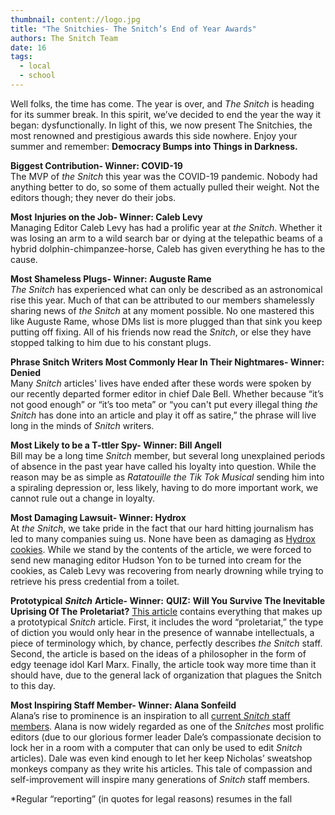 ```yaml
---
thumbnail: content://logo.jpg
title: "The Snitchies- The Snitch’s End of Year Awards"
authors: The Snitch Team
date: 16
tags:
  - local
  - school
---
```


Well folks, the time has come. The year is over, and *The Snitch* is heading for its summer break. In this spirit, we’ve decided to end the year the way it began: dysfunctionally. In light of this, we now present The Snitchies, the most renowned and prestigious awards this side nowhere. Enjoy your summer and remember: **Democracy Bumps into Things in Darkness.**

**Biggest Contribution- Winner: COVID-19**\
The MVP of *the Snitch* this year was the COVID-19 pandemic. Nobody had anything better to do, so some of them actually pulled their weight. Not the editors though; they never do their jobs.

**Most** **Injuries on the Job- Winner: Caleb Levy**\
Managing Editor Caleb Levy has had a prolific year at *the Snitch*. Whether it was losing an arm to a wild search bar or dying at the telepathic beams of a hybrid dolphin-chimpanzee-horse, Caleb has given everything he has to the cause.

**Most Shameless Plugs- Winner: Auguste Rame**\
*The Snitch* has experienced what can only be described as an astronomical rise this year. Much of that can be attributed to our members shamelessly sharing news of *the Snitch* at any moment possible. No one mastered this like Auguste Rame, whose DMs list is more plugged than that sink you keep putting off fixing. All of his friends now read the *Snitch*, or else they have stopped talking to him due to his constant plugs.

**Phrase Snitch Writers Most Commonly Hear In Their Nightmares- Winner: Denied**\
Many *Snitch* articles' lives have ended after these words were spoken by our recently departed former editor in chief Dale Bell. Whether because “it’s not good enough” or “it’s too meta” or “you can't put every illegal thing *the* *Snitch* has done into an article and play it off as satire,” the phrase will live long in the minds of *Snitch* writers.

**Most Likely to be a T-ttler Spy- Winner: Bill Angell**\
Bill may be a long time *Snitch* member, but several long unexplained periods of absence in the past year have called his loyalty into question. While the reason may be as simple as *Ratatouille the Tik Tok Musical* sending him into a spiraling depression or, less likely, having to do more important work, we cannot rule out a change in loyalty.

**Most Damaging Lawsuit- Winner: Hydrox**\
At *the Snitch*, we take pride in the fact that our hard hitting journalism has led to many companies suing us. None have been as damaging as [Hydrox cookies](https://snitchbcc.com/article/conservative-hydrox-pivot). While we stand by the contents of the article, we were forced to send new managing editor Hudson Yon to be turned into cream for the cookies, as Caleb Levy was recovering from nearly drowning while trying to retrieve his press credential from a toilet.

**Prototypical** ***Snitch*** **Article- Winner:** **QUIZ:** **Will You Survive The Inevitable Uprising Of The** **Proletariat?**
[This article](https://snitchbcc.com/article/prole-uprising ) contains everything that makes up a prototypical *Snitch* article. First, it includes the word “proletariat,” the type of diction you would only hear in the presence of wannabe intellectuals, a piece of terminology which, by chance, perfectly describes *the* *Snitch* staff. Second, the article is based on the ideas of a philosopher in the form of edgy teenage idol Karl Marx. Finally, the article took way more time than it should have, due to the general lack of organization that plagues the Snitch to this day.

**Most Inspiring Staff Member- Winner: Alana Sonfeild**\
Alana’s rise to prominence is an inspiration to all [current *Snitch* staff members](https://snitchbcc.com/about). Alana is now widely regarded as one of the *Snitches* most prolific editors (due to our glorious former leader Dale’s compassionate decision to lock her in a room with a computer that can only be used to edit *Snitch* articles). Dale was even kind enough to let her keep Nicholas’ sweatshop monkeys company as they write his articles. This tale of compassion and self-improvement will inspire many generations of *Snitch* staff members.



*Regular “reporting” (in quotes for legal reasons) resumes in the fall

